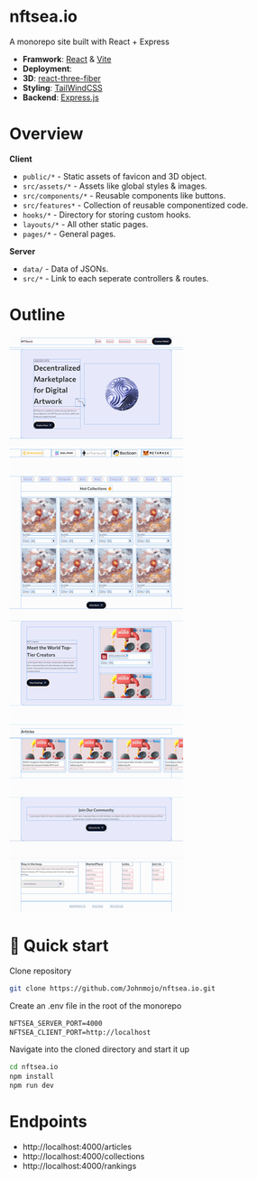 # nftsea.io

A monorepo site built with React + Express

- **Framwork**: [React](https://reactjs.org/) & [Vite](https://vitejs.dev/)
- **Deployment**: []()
- **3D**: [react-three-fiber](https://github.com/pmndrs/react-three-fiber)
- **Styling**: [TailWindCSS](https://tailwindcss.com/)
- **Backend**: [Express.js](https://expressjs.com/)

# Overview

**Client**

- `public/*` - Static assets of favicon and 3D object.
- `src/assets/*` - Assets like global styles & images.
- `src/components/*` - Reusable components like buttons.
- `src/features*` - Collection of reusable componentized code.
- `hooks/*` - Directory for storing custom hooks.
- `layouts/*` - All other static pages.
- `pages/*` - General pages.

**Server**

- `data/` - Data of JSONs.
- `src/*` - Link to each seperate controllers & routes.

# Outline

![Outline](https://github.com/Johnmojo/nftsea.io/blob/main/.github/images/outline.png)

# 🚀 Quick start

Clone repository

```sh
git clone https://github.com/Johnmojo/nftsea.io.git
```

Create an .env file in the root of the monorepo

```env
NFTSEA_SERVER_PORT=4000
NFTSEA_CLIENT_PORT=http://localhost
```

Navigate into the cloned directory and start it up

```sh
cd nftsea.io
npm install
npm run dev
```

# Endpoints

- http://localhost:4000/articles
- http://localhost:4000/collections
- http://localhost:4000/rankings
